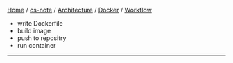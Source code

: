 [Home](https://mengxianbin.github.io) /
[cs-note](https://mengxianbin.github.io/cs-note/content) /
[Architecture](https://mengxianbin.github.io/cs-note/content/Architecture) /
[Docker](https://mengxianbin.github.io/cs-note/content/Architecture/Docker) /
[Workflow](https://mengxianbin.github.io/cs-note/content/Architecture/Docker/Workflow)

* write Dockerfile
* build image
* push to repositry
* run container

---
